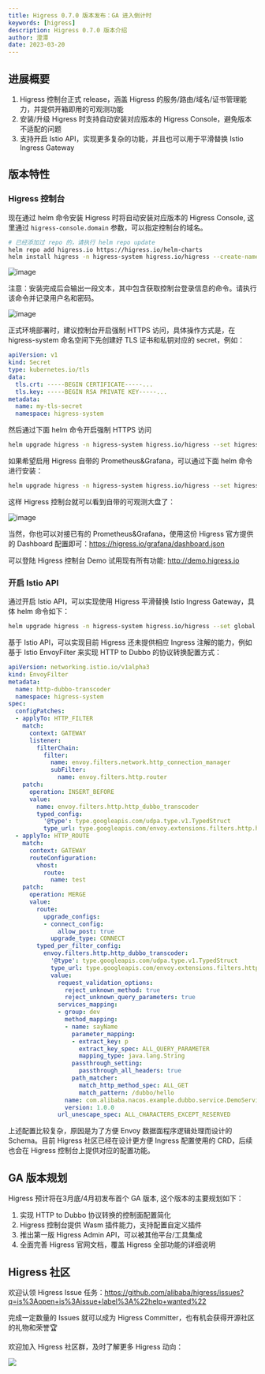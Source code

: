 ```yaml
---
title: Higress 0.7.0 版本发布：GA 进入倒计时
keywords: [higress]
description: Higress 0.7.0 版本介绍
author: 澄潭
date: 2023-03-20
---
```


## 进展概要

1. Higress 控制台正式 release，涵盖 Higress 的服务/路由/域名/证书管理能力，并提供开箱即用的可观测功能
2. 安装/升级 Higress 时支持自动安装对应版本的 Higress Console，避免版本不适配的问题
3. 支持开启 Istio API，实现更多复杂的功能，并且也可以用于平滑替换 Istio Ingress Gateway


## 版本特性

### Higress 控制台

现在通过 helm 命令安装 Higress 时将自动安装对应版本的 Higress Console, 这里通过 `higress-console.domain` 参数，可以指定控制台的域名。

```bash
# 已经添加过 repo 的，请执行 helm repo update
helm repo add higress.io https://higress.io/helm-charts
helm install higress -n higress-system higress.io/higress --create-namespace --render-subchart-notes --set higress-console.domain=console.higress.io
```

![image](/img/user/quickstart/zh-cn/console-credentials.png)

注意：安装完成后会输出一段文本，其中包含获取控制台登录信息的命令。请执行该命令并记录用户名和密码。

![image](/img/user/quickstart/zh-cn/login.png)

正式环境部署时，建议控制台开启强制 HTTPS 访问，具体操作方式是，在 higress-system 命名空间下先创建好 TLS 证书和私钥对应的 secret，例如：

```yaml
apiVersion: v1
kind: Secret
type: kubernetes.io/tls
data:
  tls.crt: -----BEGIN CERTIFICATE-----...
  tls.key: -----BEGIN RSA PRIVATE KEY-----...
metadata:
  name: my-tls-secret
  namespace: higress-system
```

然后通过下面 helm 命令开启强制 HTTPS 访问

```bash
helm upgrade higress -n higress-system higress.io/higress --set higress-console.tlsSecretName=my-tls-secret
```

如果希望启用 Higress 自带的 Prometheus&Grafana，可以通过下面 helm 命令进行安装：

```bash
helm upgrade higress -n higress-system higress.io/higress --set higress-console.o11y.enabled=true
```

这样 Higress 控制台就可以看到自带的可观测大盘了：

![image](https://img.alicdn.com/imgextra/i3/O1CN01bUCXjy275GLq7ralt_!!6000000007745-0-tps-3532-2022.jpg)

当然，你也可以对接已有的 Prometheus&Grafana，使用这份 Higress 官方提供的 Dashboard 配置即可：https://higress.io/grafana/dashboard.json

可以登陆 Higress 控制台 Demo 试用现有所有功能: http://demo.higress.io

### 开启 Istio API

通过开启 Istio API，可以实现使用 Higress 平滑替换 Istio Ingress Gateway，具体 helm 命令如下：

```bash
helm upgrade higress -n higress-system higress.io/higress --set global.enableIstioAPI=true
```

基于 Istio API，可以实现目前 Higress 还未提供相应 Ingress 注解的能力，例如基于 Istio EnvoyFilter 来实现 HTTP to Dubbo 的协议转换配置方式：

```yaml
apiVersion: networking.istio.io/v1alpha3
kind: EnvoyFilter
metadata:
  name: http-dubbo-transcoder
  namespace: higress-system
spec:
  configPatches:
  - applyTo: HTTP_FILTER
    match:
      context: GATEWAY
      listener:
        filterChain:
          filter:
            name: envoy.filters.network.http_connection_manager
            subFilter:
              name: envoy.filters.http.router
    patch:
      operation: INSERT_BEFORE
      value:
        name: envoy.filters.http.http_dubbo_transcoder
        typed_config:
          '@type': type.googleapis.com/udpa.type.v1.TypedStruct
          type_url: type.googleapis.com/envoy.extensions.filters.http.http_dubbo_transcoder.v3.HttpDubboTranscoder
  - applyTo: HTTP_ROUTE
    match:
      context: GATEWAY
      routeConfiguration:
        vhost:
          route:
            name: test
    patch:
      operation: MERGE
      value:
        route:
          upgrade_configs:
          - connect_config:
              allow_post: true
            upgrade_type: CONNECT
        typed_per_filter_config:
          envoy.filters.http.http_dubbo_transcoder:
            '@type': type.googleapis.com/udpa.type.v1.TypedStruct
            type_url: type.googleapis.com/envoy.extensions.filters.http.http_dubbo_transcoder.v3.HttpDubboTranscoder
            value:
              request_validation_options:
                reject_unknown_method: true
                reject_unknown_query_parameters: true
              services_mapping:
              - group: dev
                method_mapping:
                - name: sayName
                  parameter_mapping:
                  - extract_key: p
                    extract_key_spec: ALL_QUERY_PARAMETER
                    mapping_type: java.lang.String
                  passthrough_setting:
                    passthrough_all_headers: true
                  path_matcher:
                    match_http_method_spec: ALL_GET
                    match_pattern: /dubbo/hello
                name: com.alibaba.nacos.example.dubbo.service.DemoService
                version: 1.0.0
              url_unescape_spec: ALL_CHARACTERS_EXCEPT_RESERVED
```

上述配置比较复杂，原因是为了方便 Envoy 数据面程序逻辑处理而设计的 Schema。目前 Higress 社区已经在设计更方便 Ingress 配置使用的 CRD，后续也会在 Higress 控制台上提供对应的配置功能。


## GA 版本规划

Higress 预计将在3月底/4月初发布首个 GA 版本, 这个版本的主要规划如下：

1. 实现 HTTP to Dubbo 协议转换的控制面配置简化
2. Higress 控制台提供 Wasm 插件能力，支持配置自定义插件
3. 推出第一版 Higress Admin API，可以被其他平台/工具集成
4. 全面完善 Higress 官网文档，覆盖 Higress 全部功能的详细说明


## Higress 社区

欢迎认领 Higress Issue 任务：https://github.com/alibaba/higress/issues?q=is%3Aopen+is%3Aissue+label%3A%22help+wanted%22

完成一定数量的 Issues 就可以成为 Higress Committer，也有机会获得开源社区的礼物和荣誉🏆

欢迎加入 Higress 社区群，及时了解更多 Higress 动向：

![](https://img.alicdn.com/imgextra/i4/O1CN01xutJV11aSGvdgBHpC_!!6000000003328-0-tps-720-405.jpg)
